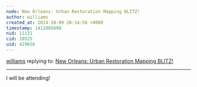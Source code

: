 ```yaml
---
node: New Orleans: Urban Restoration Mapping BLITZ!
author: williams
created_at: 2014-10-09 20:14:58 +0000
timestamp: 1412885698
nid: 11131
cid: 10525
uid: 429656
---
```




[williams](../profile/williams) replying to: [New Orleans: Urban Restoration Mapping BLITZ!](../notes/stevie/09-11-2014/new-orleans-urban-restoration-mapping-blitz)

----
I will be attending!